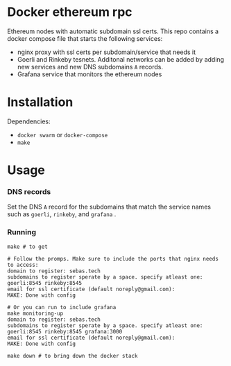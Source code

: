 # Docker ethereum rpc 

Ethereum nodes with automatic subdomain ssl certs. This repo contains a docker compose file that starts the following services:
- nginx proxy with ssl certs per subdomain/service that needs it
- Goerli and Rinkeby tesnets. Additonal networks can be added by adding new services and new DNS subdomains `A` records.
- Grafana service that monitors the ethereum nodes

# Installation

Dependencies:
- `docker swarm` or `docker-compose`
- `make`

# Usage
### DNS records
Set the DNS `A` record for the subdomains that match the service names such as `goerli`, `rinkeby`, and `grafana` .

### Running

```
make # to get

# Follow the promps. Make sure to include the ports that nginx needs to access:
domain to register: sebas.tech
subdomains to register sperate by a space. specify atleast one: goerli:8545 rinkeby:8545
email for ssl certificate (default noreply@gmail.com):
MAKE: Done with config

# Or you can run to include grafana
make monitoring-up
domain to register: sebas.tech
subdomains to register sperate by a space. specify atleast one: goerli:8545 rinkeby:8545 grafana:3000
email for ssl certificate (default noreply@gmail.com):
MAKE: Done with config

make down # to bring down the docker stack
